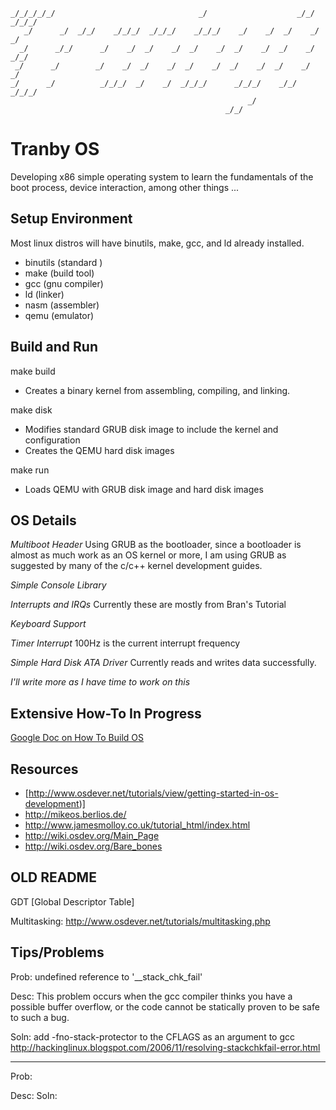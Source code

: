                                                                                 
    _/_/_/_/_/                                _/                    _/_/      _/_/_/   
       _/      _/  _/_/    _/_/_/  _/_/_/    _/_/_/    _/    _/  _/    _/  _/          
      _/      _/_/      _/    _/  _/    _/  _/    _/  _/    _/  _/    _/    _/_/       
     _/      _/        _/    _/  _/    _/  _/    _/  _/    _/  _/    _/        _/      
    _/      _/          _/_/_/  _/    _/  _/_/_/      _/_/_/    _/_/    _/_/_/         
                                                         _/                            
                                                    _/_/         
    

Tranby OS 
===========

Developing x86 simple operating system to learn the fundamentals of the boot process, device interaction, among other things ...



Setup Environment
-------------------

Most linux distros will have binutils, make, gcc, and ld already installed.

 - binutils (standard )
 - make (build tool)
 - gcc (gnu compiler)
 - ld (linker)
 - nasm (assembler)
 - qemu (emulator)


Build and Run
--------------------

make build
- Creates a binary kernel from assembling, compiling, and linking.

make disk
- Modifies standard GRUB disk image to include the kernel and configuration
- Creates the QEMU hard disk images

make run 
- Loads QEMU with GRUB disk image and hard disk images


OS Details
---------------------

*Multiboot Header*
Using GRUB as the bootloader, since a bootloader is almost as much work as an OS kernel or more, I am using GRUB as suggested by many of the c/c++ kernel development guides.

*Simple Console Library*

*Interrupts and IRQs*
Currently these are mostly from Bran's Tutorial

*Keyboard Support*

*Timer Interrupt*
100Hz is the current interrupt frequency

*Simple Hard Disk ATA Driver*
Currently reads and writes data successfully.

_I'll write more as I have time to work on this_


Extensive How-To In Progress
------------------------------------------

[Google Doc on How To Build OS](https://docs.google.com/document/edit?id=17-3cOyXNgPmjh05qogS-h6hKn6WDllWs0xOVhEWvj9I&hl=en)

Resources
------------------------------------------

- [http://www.osdever.net/tutorials/view/getting-started-in-os-development)]
- http://mikeos.berlios.de/
- http://www.jamesmolloy.co.uk/tutorial_html/index.html
- http://wiki.osdev.org/Main_Page
- http://wiki.osdev.org/Bare_bones


OLD README
------------------------------------------

GDT [Global Descriptor Table]

Multitasking:
http://www.osdever.net/tutorials/multitasking.php

Tips/Problems
------------------------------------------

Prob: 
  undefined reference to '__stack_chk_fail'

Desc: 
  This problem occurs when the gcc compiler thinks you have a possible buffer
  overflow, or the code cannot be statically proven to be safe to such a bug.

Soln: 
  add -fno-stack-protector to the CFLAGS as an argument to gcc
  http://hackinglinux.blogspot.com/2006/11/resolving-stackchkfail-error.html

-------------

Prob:
  
Desc:
Soln:
